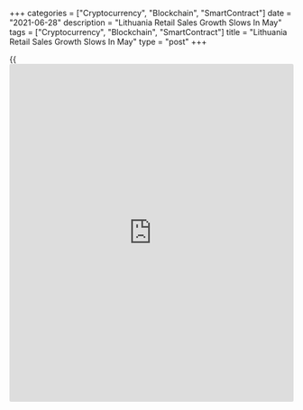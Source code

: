 +++
categories = ["Cryptocurrency", "Blockchain", "SmartContract"]
date = "2021-06-28"
description = "Lithuania Retail Sales Growth Slows In May"
tags = ["Cryptocurrency", "Blockchain", "SmartContract"]
title = "Lithuania Retail Sales Growth Slows In May"
type = "post"
+++

{{<iframe id="large-banner" src="https://www.bounty.group/#slide=11.0" width="100%" height="600" scrolling="no" style="border: 0px solid rgb(216, 221, 230); border-radius: 3px;">}}

Lithuania's retail sales increased at a softer pace in May, figures from
the statistical office showed on Monday.

Retail sales, excluding VAT, increased a working-day adjusted 18.6
percent year-on-year in May, following a 36.2 percent rise in April.

Sales of non-food stores surged 27.3 percent annually in May and those
in specialized stores accelerated 48.9 percent.

Sales in non-specialized stores and those of food, alcoholic beverages
and tobacco increased by 6.6 percent and 7.4 percent, respectively.

On a month-on-month basis, retail sales grew a seasonally adjusted 1.7
percent in May.

For comments and feedback [contact](https://www.playgroundfx.com/contact/): editorial@rtt[news](https://www.letsplayfx.com/blog/forex-news-website/).com

[Economic News][1]

 **What parts of the world are seeing the best (and worst) economic
performances lately? Click[here][2] to check out our [Econ Scorecard][2]
and find out! See up-to-the-moment [ranking](https://www.playgroundfx.com/blog/crypto-exchange-ranking/)s for the best and worst
performers in [GDP][3], [unemployment rate][4], [inflation][5] and much
more.**

   1. www.rtt[news](https://www.letsplayfx.com/blog/forex-news-website/).com/Content/EconomicNews.aspx
   2. www.rtt[news](https://www.letsplayfx.com/blog/forex-news-website/).com/economic-scorecard/world-rank/PPI/highest-performance.aspx
   3. www.rtt[news](https://www.letsplayfx.com/blog/forex-news-website/).com/economic-scorecard/world-rank/GDP/highest-performance.aspx
   4. www.rtt[news](https://www.letsplayfx.com/blog/forex-news-website/).com/economic-scorecard/world-rank/unemployment-rate/lowest-performance.aspx
   5. www.rtt[news](https://www.letsplayfx.com/blog/forex-news-website/).com/economic-scorecard/world-rank/CPI/highest-performance.aspx